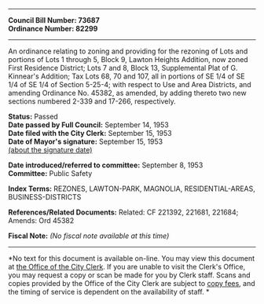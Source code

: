 * * * * *  
  
**Council Bill Number: [](#h0)[](#h2)73687**   
**Ordinance Number: 82299**  
  
* * * * *  
  
An ordinance relating to zoning and providing for the rezoning of Lots and portions of Lots 1 through 5, Block 9, Lawton Heights Addition, now zoned First Residence District; Lots 7 and 8, Block 13, Supplemental Plat of G. Kinnear's Addition; Tax Lots 68, 70 and 107, all in portions of SE 1/4 of SE 1/4 of SE 1/4 of Section 5-25-4; with respect to Use and Area Districts, and amending Ordinance No. 45382, as amended, by adding thereto two new sections numbered 2-339 and 17-266, respectively.  
  
**Status:** Passed   
**Date passed by Full Council:** September 14, 1953   
**Date filed with the City Clerk:** September 15, 1953   
**Date of Mayor's signature:** September 15, 1953   
[(about the signature date)](/~public/approvaldate.htm)   
  
  
**Date introduced/referred to committee:** September 8, 1953   
**Committee:** Public Safety   
  
**Index Terms:** REZONES, LAWTON-PARK, MAGNOLIA, RESIDENTIAL-AREAS, BUSINESS-DISTRICTS  
  
**References/Related Documents:** Related: CF 221392, 221681, 221684; Amends: Ord 45382  
  
**Fiscal Note:** *(No fiscal note available at this time)*  
  
* * * * *  
  
*No text for this document is available on-line. You may view this document at [the Office of the City Clerk](http://www.seattle.gov/leg/clerk/contactUs.htm). If you are unable to visit the Clerk's Office, you may request a copy or scan be made for you by Clerk staff. Scans and copies provided by the Office of the City Clerk are subject to [copy fees](http://clerk.seattle.gov/~public/clerkfees.htm), and the timing of service is dependent on the availability of staff. *  
  
  
